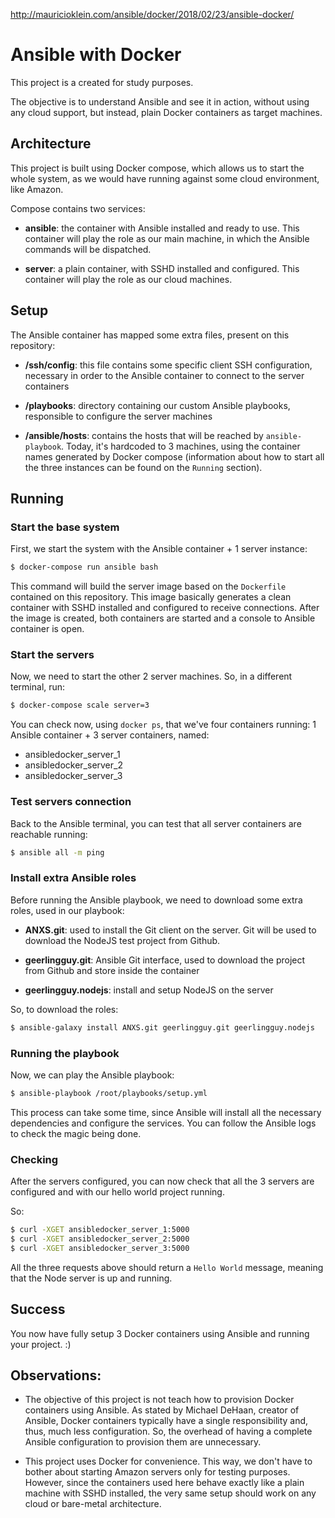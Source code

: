 
http://mauricioklein.com/ansible/docker/2018/02/23/ansible-docker/

# Ansible with Docker

This project is a created for study purposes.

The objective is to understand Ansible and see it in action, without using any cloud support, but instead, plain Docker containers as target machines.

## Architecture

This project is built using Docker compose, which allows us to start the whole system, as we would have running against some cloud environment, like Amazon.

Compose contains two services:

- **ansible**: the container with Ansible installed and ready to use. This container will play the role as our main machine, in which the Ansible commands will be dispatched.

- **server**: a plain container, with SSHD installed and configured. This container will play the role as our cloud machines.

## Setup

The Ansible container has mapped some extra files, present on this repository:

- **/ssh/config**: this file contains some specific client SSH configuration, necessary in order to the Ansible container to connect to the server containers

- **/playbooks**: directory containing our custom Ansible playbooks, responsible to configure the server machines

- **/ansible/hosts**: contains the hosts that will be reached by `ansible-playbook`. Today, it's hardcoded to 3 machines, using the container names generated by Docker compose (information about how to start all the three instances can be found on the `Running` section).

## Running

### Start the base system

First, we start the system with the Ansible container + 1 server instance:

```bash
$ docker-compose run ansible bash
```

This command will build the server image based on the `Dockerfile` contained on this repository. This image basically generates a clean container with SSHD installed and configured to receive connections. After the image is created, both containers are started and a console to Ansible container is open.

### Start the servers

Now, we need to start the other 2 server machines. So, in a different terminal, run:

```bash
$ docker-compose scale server=3
```

You can check now, using `docker ps`, that we've four containers running: 1 Ansible container + 3 server containers, named:
- ansibledocker_server_1
- ansibledocker_server_2
- ansibledocker_server_3

### Test servers connection

Back to the Ansible terminal, you can test that all server containers are reachable running:

```bash
$ ansible all -m ping
```

### Install extra Ansible roles

Before running the Ansible playbook, we need to download some extra roles, used in our playbook:

- **ANXS.git**: used to install the Git client on the server. Git will be used to download the NodeJS test project from Github.

- **geerlingguy.git**: Ansible Git interface, used to download the project from Github and store inside the container

- **geerlingguy.nodejs**: install and setup NodeJS on the server

So, to download the roles:

```bash
$ ansible-galaxy install ANXS.git geerlingguy.git geerlingguy.nodejs
```

### Running the playbook

Now, we can play the Ansible playbook:

```bash
$ ansible-playbook /root/playbooks/setup.yml
```

This process can take some time, since Ansible will install all the necessary dependencies and configure the services. You can follow the Ansible logs to check the magic being done.

### Checking

After the servers configured, you can now check that all the 3 servers are configured and with our hello world project running.

So:

```bash
$ curl -XGET ansibledocker_server_1:5000
$ curl -XGET ansibledocker_server_2:5000
$ curl -XGET ansibledocker_server_3:5000
```

All the three requests above should return a `Hello World` message, meaning that the Node server is up and running.

## Success

You now have fully setup 3 Docker containers using Ansible and running your project. :)

## Observations:

- The objective of this project is not teach how to provision Docker containers using Ansible. As stated by Michael DeHaan, creator of Ansible, Docker containers typically have a single responsibility and, thus, much less configuration. So, the overhead of having a complete Ansible configuration to provision them are unnecessary.

- This project uses Docker for convenience. This way, we don't have to bother about starting Amazon servers only for testing purposes. However, since the containers used here behave exactly like a plain machine with SSHD installed, the very same setup should work on any cloud or bare-metal architecture.
